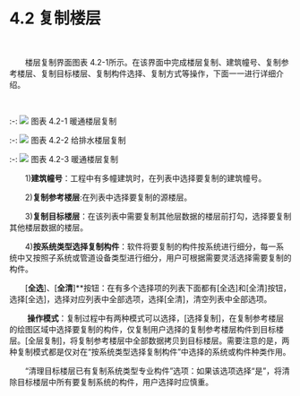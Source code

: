 

# 4.2 复制楼层
<br/>

&emsp;&emsp;楼层复制界面图表 4.2-1所示。在该界面中完成楼层复制、建筑幢号、复制参考楼层、复制目标楼层、复制构件选择、复制方式等操作，下面一一进行详细介绍。

<br/>

:-: ![](images/109.png)
图表 4.2-1 暖通楼层复制
<br/>

:-: ![](images/110.png)
图表 4.2-2 给排水楼层复制
<br/>


:-: ![](images/111.png)
图表 4.2-3 暖通楼层复制
<br/>

&emsp;&emsp;1)**建筑幢号**：工程中有多幢建筑时，在列表中选择要复制的建筑幢号。

&emsp;&emsp;2)**复制参考楼层**:在列表中选择要复制的源楼层。

&emsp;&emsp;3)**复制目标楼层**：在该列表中需要复制其他层数据的楼层前打勾，选择要复制其他楼层数据的楼层。

&emsp;&emsp;4)**按系统类型选择复制构件**：软件将要复制的构件按系统进行细分，每一系统中又按照子系统或管道设备类型进行细分，用户可根据需要灵活选择需要复制的构件。

&emsp;&emsp;[**全选**\]、\[**全清**\]**按钮：在有多个选择项的列表下面都有\[全选\]和\[全清\]按钮，选择\[全选\]，选择对应列表中全部选项，选择\[全清\]，清空列表中全部选项。

&emsp;&emsp; **操作模式**：复制过程中有两种模式可以选择，\[选择复制\]，在复制参考楼层的绘图区域中选择要复制的构件，仅复制用户选择的复制参考楼层构件到目标楼层。\[全层复制\]，将复制参考楼层中全部数据拷贝到目标楼层。需要注意的是，两种复制模式都是仅对在“按系统类型选择复制构件”中选择的系统或构件种类作用。

&emsp;&emsp;“清理目标楼层已有复制系统类型专业构件”选项：如果该选项选择“是”，将清除目标楼层中所有要复制系统的构件，用户选择时应慎重。